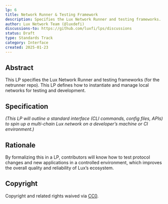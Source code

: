 ```yaml
---
lp: 6
title: Network Runner & Testing Framework
description: Specifies the Lux Network Runner and testing frameworks.
author: Lux Network Team (@luxdefi)
discussions-to: https://github.com/luxfi/lps/discussions
status: Draft
type: Standards Track
category: Interface
created: 2025-01-23
---
```


## Abstract

This LP specifies the Lux Network Runner and testing frameworks (for the netrunner repo). This LP defines how to instantiate and manage local networks for testing and development.

## Specification

*(This LP will outline a standard interface (CLI commands, config files, APIs) to spin up a multi-chain Lux network on a developer’s machine or CI environment.)*

## Rationale

By formalizing this in a LP, contributors will know how to test protocol changes and new applications in a controlled environment, which improves the overall quality and reliability of Lux’s ecosystem.

## Copyright

Copyright and related rights waived via [CC0](../LICENSE.md).

